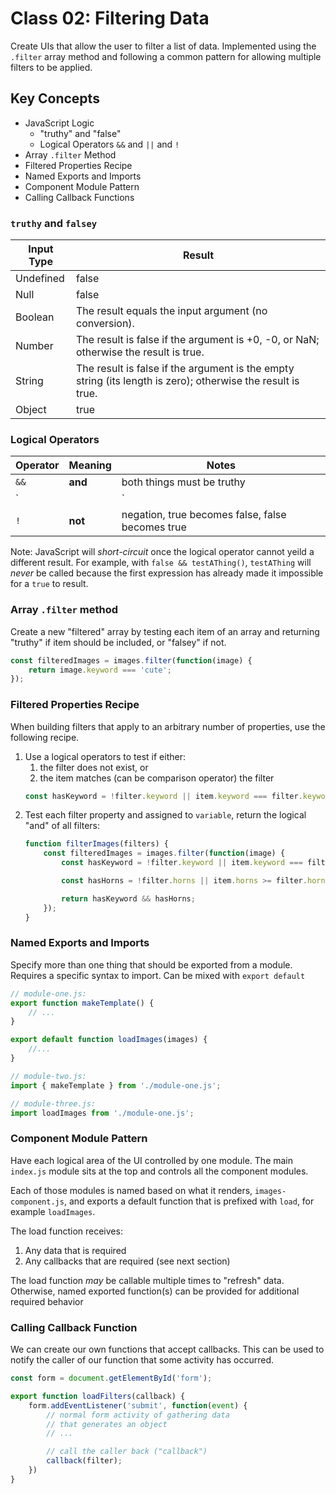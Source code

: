 Class 02: Filtering Data
===

Create UIs that allow the user to filter a list of data. Implemented using the `.filter` array method and following a common pattern for allowing
multiple filters to be applied.

## Key Concepts

* JavaScript Logic
    * "truthy" and "false"
    * Logical Operators `&&` and `||` and `!`
* Array `.filter` Method
* Filtered Properties Recipe
* Named Exports and Imports
* Component Module Pattern
* Calling Callback Functions

### `truthy` and `falsey`

Input Type | Result
---|---
Undefined	|false
Null	|false
Boolean	|The result equals the input argument (no conversion).
Number	|The result is false if the argument is +0, -0, or NaN; otherwise the result is true.
String	|The result is false if the argument is the empty string (its length is zero); otherwise the result is true.
Object	|true

### Logical Operators

Operator | Meaning | Notes
---|---|---
`&&` | **and** | both things must be truthy
`||` | **or** | one of the two things must be truthy
`!` | **not** | negation, true becomes false, false becomes true

Note: JavaScript will *short-circuit* once the logical operator cannot yeild a different result. For example, with `false && testAThing()`, `testAThing` will _never_ be called because the first expression has already made it impossible for a `true` to result.

### Array `.filter` method

Create a new "filtered" array by testing each item of an array and
returning "truthy" if item should be included, or "falsey" if not.

```js
const filteredImages = images.filter(function(image) {
    return image.keyword === 'cute';
});
```

### Filtered Properties Recipe

When building filters that apply to an arbitrary number of properties, use the following recipe.

1. Use a logical operators to test if either: 
    1. the filter does not exist, or
    1. the item matches (can be comparison operator) the filter
    ```js
    const hasKeyword = !filter.keyword || item.keyword === filter.keyword;
    ```
1. Test each filter property and assigned to `variable`, return the 
logical "and" of all filters:
    ```js
    function filterImages(filters) {
        const filteredImages = images.filter(function(image) {
            const hasKeyword = !filter.keyword || item.keyword === filter.keyword;

            const hasHorns = !filter.horns || item.horns >= filter.horns;

            return hasKeyword && hasHorns;
        });
    }
    ```

### Named Exports and Imports

Specify more than one thing that should be exported from a module. Requires 
a specific syntax to import. Can be mixed with `export default`

```js
// module-one.js:
export function makeTemplate() {
    // ...
}

export default function loadImages(images) {
    //...
}
```

```js
// module-two.js:
import { makeTemplate } from './module-one.js';
```

```js
// module-three.js:
import loadImages from './module-one.js';
```

### Component Module Pattern

Have each logical area of the UI controlled by one module. The main `index.js`
module sits at the top and controls all the component modules.

Each of those modules 
is named based on what it renders, `images-component.js`, and
exports a default function that is prefixed with `load`, for example `loadImages`.

The load function receives:
1. Any data that is required
1. Any callbacks that are required (see next section)

The load function _may_ be callable multiple times to "refresh" data. Otherwise,
named exported function(s) can be provided for additional required behavior


### Calling Callback Function

We can create our own functions that accept callbacks. This can be used to notify
the caller of our function that some activity has occurred.

```js
const form = document.getElementById('form');

export function loadFilters(callback) {
    form.addEventListener('submit', function(event) {
        // normal form activity of gathering data
        // that generates an object
        // ...

        // call the caller back ("callback")
        callback(filter);
    })
}
```


